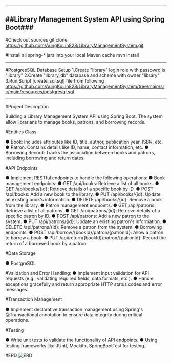 ----------------------------------------------------
##Library Management System API using Spring Boot###
----------------------------------------------------

#Check out sources
git clone https://github.com/AungKoLin828/LibraryManagementSystem.git

#Install all spring-\* jars into your local Maven cache
mvn install

-------------------------------------------------------------------------------------
#PostgresSQL Database Setup
1.Create "library" login role with passowrd is "library"
2.Create "library_db" database and scheme with owner "library"
3.Run Script  [create_sql.sql] file from following 
  https://github.com/AungKoLin828/LibraryManagementSystem/tree/main/src/main/resources/postgresql.sql

-----------------------------------------------------------------------------------------
#Project Description

Building a Library Management System API using Spring Boot. The system allow librarians
to manage books, patrons, and borrowing records.

#Entities Class

● Book: Includes attributes like ID, title, author, publication year, ISBN, etc.
● Patron: Contains details like ID, name, contact information, etc.
● Borrowing Record: Tracks the association between books and patrons,
  including borrowing and return dates.
  
#API Endpoints

● Implement RESTful endpoints to handle the following operations:
● Book management endpoints:
● GET /api/books: Retrieve a list of all books.
● GET /api/books/{id}: Retrieve details of a specific book by ID.
● POST /api/books: Add a new book to the library.
● PUT /api/books/{id}: Update an existing book's information.
● DELETE /api/books/{id}: Remove a book from the library.
● Patron management endpoints:
● GET /api/patrons: Retrieve a list of all patrons.
● GET /api/patrons/{id}: Retrieve details of a specific patron by ID.
● POST /api/patrons: Add a new patron to the system.
● PUT /api/patrons/{id}: Update an existing patron's information.
● DELETE /api/patrons/{id}: Remove a patron from the system.
● Borrowing endpoints:
● POST /api/borrow/{bookId}/patron/{patronId}: Allow a patron to
borrow a book.
● PUT /api/return/{bookId}/patron/{patronId}: Record the return of a borrowed book by a patron.

#Data Storage

● PostgreSQL

#Validation and Error Handling:
● Implement input validation for API requests (e.g., validating required fields, data formats, etc.).
● Handle exceptions gracefully and return appropriate HTTP status codes and error messages.

#Transaction Management

● Implement declarative transaction management using Spring's @Transactional annotation to ensure data integrity during critical operations.

#Testing

● Write unit tests to validate the functionality of API endpoints.
● Using testing frameworks like JUnit, Mockito, SpringBootTest for testing.

#ERD
![ERD](https://github.com/AungKoLin828/LibraryManagementSystem/assets/61590535/bbe2e825-d851-410c-99eb-4a5b07473803)



